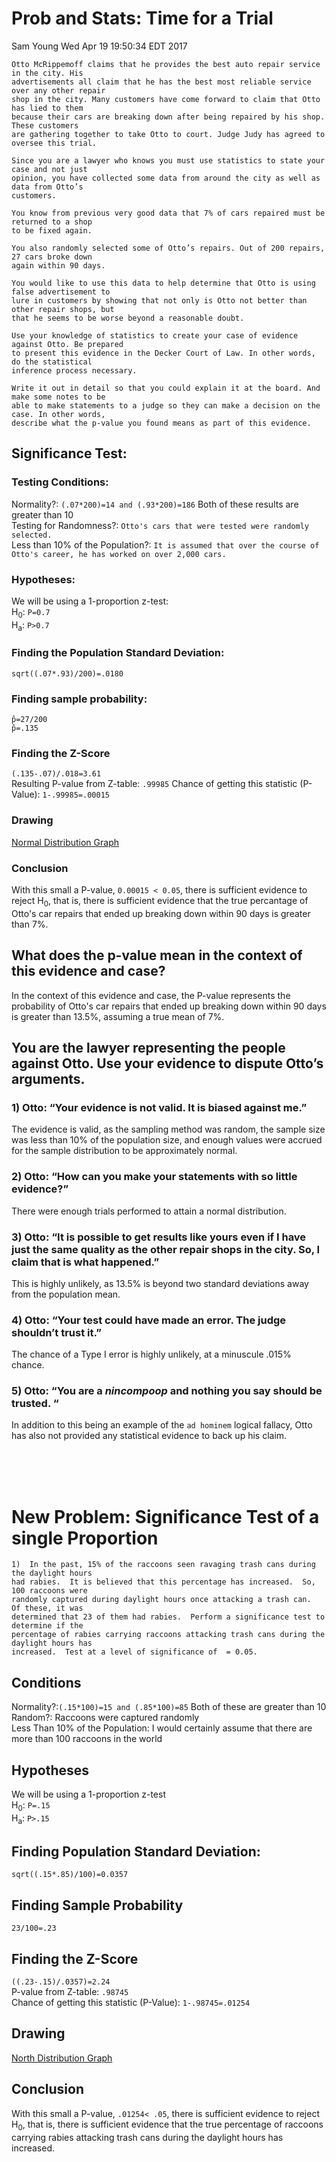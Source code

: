 # Prob and Stats: Time for a Trial
Sam Young Wed Apr 19 19:50:34 EDT 2017

```
Otto McRippemoff claims that he provides the best auto repair service in the city. His
advertisements all claim that he has the best most reliable service over any other repair
shop in the city. Many customers have come forward to claim that Otto has lied to them
because their cars are breaking down after being repaired by his shop. These customers
are gathering together to take Otto to court. Judge Judy has agreed to oversee this trial.

Since you are a lawyer who knows you must use statistics to state your case and not just
opinion, you have collected some data from around the city as well as data from Otto’s
customers.

You know from previous very good data that 7% of cars repaired must be returned to a shop
to be fixed again.

You also randomly selected some of Otto’s repairs. Out of 200 repairs, 27 cars broke down
again within 90 days.

You would like to use this data to help determine that Otto is using false advertisement to
lure in customers by showing that not only is Otto not better than other repair shops, but
that he seems to be worse beyond a reasonable doubt.

Use your knowledge of statistics to create your case of evidence against Otto. Be prepared
to present this evidence in the Decker Court of Law. In other words, do the statistical
inference process necessary.

Write it out in detail so that you could explain it at the board. And make some notes to be
able to make statements to a judge so they can make a decision on the case. In other words,
describe what the p-value you found means as part of this evidence.
```

## Significance Test:

### Testing Conditions:
Normality?: `(.07*200)=14 and (.93*200)=186` Both of these results are greater than 10<br>
Testing for Randomness?: `Otto's cars that were tested were randomly selected.` <br>
Less than 10% of the Population?: `It is assumed that over the course of Otto's career, he has worked on over 2,000 cars.`

### Hypotheses:
We will be using a 1-proportion z-test: <br>
H<sub>0</sub>: `P=0.7` <br>
H<sub>a</sub>: `P>0.7`

### Finding the Population Standard Deviation:
`sqrt((.07*.93)/200)=.0180`

### Finding sample probability:
`p̂=27/200`<br>`p̂=.135`

### Finding the Z-Score
`(.135-.07)/.018=3.61` <br>
Resulting P-value from Z-table: `.99985`
Chance of getting this statistic (P-Value): `1-.99985=.00015`

### Drawing
[Normal Distribution Graph](http://i.imgur.com/JbJF4be.png)

### Conclusion
With this small a P-value, `0.00015 < 0.05`, there is sufficient evidence to reject H<sub>0</sub>, that is, there is sufficient evidence that the true percantage of Otto's car repairs that ended up breaking down within 90 days is greater than 7%.

## What does the p-value mean in the context of this evidence and case?
In the context of this evidence and case, the P-value represents the probability of Otto's
car repairs that ended up breaking down within 90 days is greater than 13.5%, assuming a true mean of 7%.

## You are the lawyer representing the people against Otto.  Use your evidence to dispute Otto’s arguments.

### 1)  Otto:  “Your evidence is not valid.  It is biased against me.”
The evidence is valid, as the sampling method was random, the sample size was less than 10% of the population size, and enough values were accrued for the sample distribution to be approximately normal.

### 2)  Otto:  “How can you make your statements with so little evidence?”
There were enough trials performed to attain a normal distribution.

### 3)  Otto:  “It is possible to get results like yours even if I have just the same quality as the other repair shops in the city.  So, I claim that is what happened.”
This is highly unlikely, as 13.5% is beyond two standard deviations away from the population mean.

### 4)  Otto:  “Your test could have made an error.  The judge shouldn’t trust it.”
The chance of a Type I error is highly unlikely, at a minuscule .015% chance.

### 5)  Otto:  “You are a ***nincompoop*** and nothing you say should be trusted. “
In addition to this being an example of the `ad hominem` logical fallacy, Otto has also not provided any statistical evidence to back up his claim.

<br><br><br>

# New Problem: Significance Test of a single Proportion

```
1)  In the past, 15% of the raccoons seen ravaging trash cans during the daylight hours
had rabies.  It is believed that this percentage has increased.  So, 100 raccoons were
randomly captured during daylight hours once attacking a trash can.  Of these, it was
determined that 23 of them had rabies.  Perform a significance test to determine if the
percentage of rabies carrying raccoons attacking trash cans during the daylight hours has
increased.  Test at a level of significance of  = 0.05.
```

## Conditions
Normality?:`(.15*100)=15 and (.85*100)=85` Both of these are greater than 10 <br>
Random?: Raccoons were captured randomly <br>
Less Than 10% of the Population: I would certainly assume that there are more than 100 raccoons in the world

## Hypotheses
We will be using a 1-proportion z-test <br>
H<sub>0</sub>: `P=.15` <br>
H<sub>a</sub>: `P>.15`

## Finding Population Standard Deviation:
`sqrt((.15*.85)/100)=0.0357`

## Finding Sample Probability
`23/100=.23`

## Finding the Z-Score
`((.23-.15)/.0357)=2.24` <br>
P-value from Z-table: `.98745` <br>
Chance of getting this statistic (P-Value): `1-.98745=.01254`

## Drawing
[North Distribution Graph](http://i.imgur.com/MmsmUao.png)

## Conclusion
With this small a P-value, `.01254< .05`, there is sufficient evidence to reject H<sub>0</sub>, that is, there is sufficient evidence that the true percentage of raccoons carrying rabies attacking trash cans during the daylight hours has increased.
